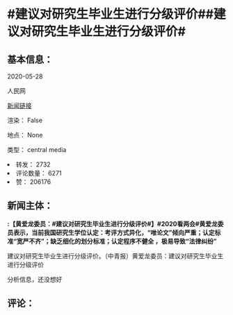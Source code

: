 <html>
 <body>
  <h1 id="title">
   #建议对研究生毕业生进行分级评价##建议对研究生毕业生进行分级评价#
  </h1>
  <div id="basic_info">
   <h2 id="default h2">
    基本信息：
   </h2>
   <p id="time">
    2020-05-28
   </p>
   <p id="author">
    人民网
   </p>
   <p id="src">
    <a href="https://weibo.cn/comment/J3YyO3QO1">
     新闻链接
    </a>
   </p>
   <p id="is_rendered">
    渲染： False
   </p>
   <p id="location">
    地点： None
   </p>
   <p id="news_type">
    类型： central media
   </p>
  </div>
  <div id="attrs">
   <li id_no="repost">
    转发： 2732
   </li>
   <li id_no="comment_number">
    评论数量： 6271
   </li>
   <li id_no="attitude">
    赞： 206176
   </li>
  </div>
  <div id="article">
   <h2 id="default h2">
    新闻主体：
   </h2>
   <p id="lead">
    <strong>
     :【黄爱龙委员：#建议对研究生毕业生进行分级评价#】#2020看两会#黄爱龙委员表示，当前我国研究生学位认定：考评方式异化，“唯论文”倾向严重；认定标准“宽严不齐”；缺乏细化的划分标准；认定程序不健全 ，极易导致“法律纠纷”
    </strong>
   </p>
   <div id="main_text">
    <p id="paragraph_1">
     建议对研究生毕业生进行分级评价。（中青报）黄爱龙委员：建议对研究生毕业生进行分级评价
    </p>
   </div>
  </div>
  <div id="analyse_info">
   分析信息，还没想好
  </div>
  <div id="comments">
   <h2 id="default h2">
    评论：
   </h2>
  </div>
 </body>
</html>